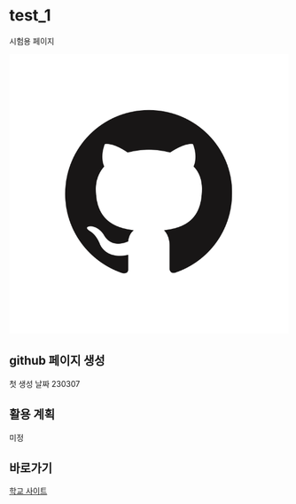 # test_1
시험용 페이지

<img src = "github_mark.png"/><br>

## github 페이지 생성
첫 생성 날짜 230307

## 활용 계획
미정

## 바로가기
[학교 사이트](https://www.dongyang.ac.kr/dongyang/index.do)
